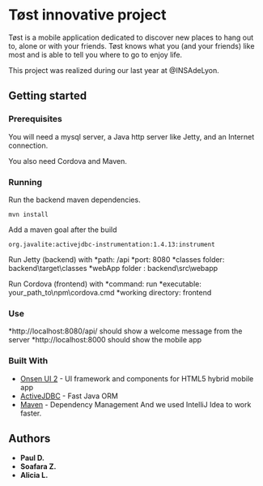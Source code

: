 # Tøst innovative project

Tøst is a mobile application dedicated to discover new places to hang out to, alone or with your friends.
Tøst knows what you (and your friends) like most and is able to tell you where to go to enjoy life.

This project was realized during our last year at @INSAdeLyon.


## Getting started

### Prerequisites

You will need a mysql server, a Java http server like Jetty, and an Internet connection.

You also need Cordova and Maven.

### Running

Run the backend maven dependencies.

```
mvn install
```

Add a maven goal after the build

```
org.javalite:activejdbc-instrumentation:1.4.13:instrument
```

Run Jetty (backend) with 
*path:           /api
*port:           8080
*classes folder: backend\target\classes
*webApp folder : backend\src\webapp

Run Cordova (frontend) with
*command:            run
*executable:         your_path_to\npm\cordova.cmd
*working directory:  frontend

### Use

*http://localhost:8080/api/ should show a welcome message from the server
*http://localhost:8000      should show the mobile app

### Built With

* [Onsen UI 2](https://onsen.io/) - UI framework and components for HTML5 hybrid mobile app
* [ActiveJDBC](http://javalite.io/activejdbc) - Fast Java ORM
* [Maven](https://maven.apache.org/) - Dependency Management
And we used IntelliJ Idea to work faster.

## Authors

* **Paul D.** 
* **Soafara Z.** 
* **Alicia L.**


